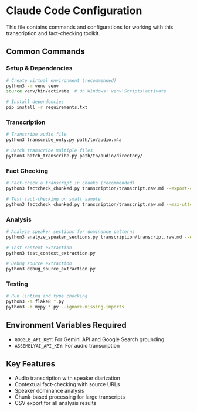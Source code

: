 # Claude Code Configuration

This file contains commands and configurations for working with this transcription and fact-checking toolkit.

## Common Commands

### Setup & Dependencies
```bash
# Create virtual environment (recommended)
python3 -m venv venv
source venv/bin/activate  # On Windows: venv\Scripts\activate

# Install dependencies
pip install -r requirements.txt
```

### Transcription
```bash
# Transcribe audio file
python3 transcribe_only.py path/to/audio.m4a

# Batch transcribe multiple files
python3 batch_transcribe.py path/to/audio/directory/
```

### Fact Checking
```bash
# Fact-check a transcript in chunks (recommended)
python3 factcheck_chunked.py transcription/transcript.raw.md --export-csv results.csv

# Test fact-checking on small sample
python3 factcheck_chunked.py transcription/transcript.raw.md --max-utterances 20
```

### Analysis
```bash
# Analyze speaker sections for dominance patterns
python3 analyze_speaker_sections.py transcription/transcript.raw.md --export-csv speaker_analysis.csv

# Test context extraction
python3 test_context_extraction.py

# Debug source extraction
python3 debug_source_extraction.py
```

### Testing
```bash
# Run linting and type checking
python3 -m flake8 *.py
python3 -m mypy *.py --ignore-missing-imports
```

## Environment Variables Required
- `GOOGLE_API_KEY`: For Gemini API and Google Search grounding
- `ASSEMBLYAI_API_KEY`: For audio transcription

## Key Features
- Audio transcription with speaker diarization
- Contextual fact-checking with source URLs
- Speaker dominance analysis
- Chunk-based processing for large transcripts
- CSV export for all analysis results